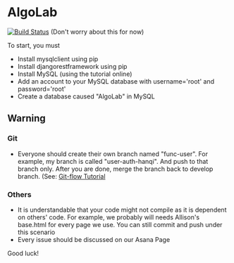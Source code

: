# AlgoLab

[![Build Status](https://travis-ci.org/Algolab-CMU/Algolab.svg?branch=master)](https://travis-ci.org/Algolab-CMU/Algolab) (Don't worry about this for now) <br>

To start, you must
* Install mysqlclient using pip
* Install djangorestframework using pip
* Install MySQL (using the tutorial online)
* Add an account to your MySQL database with username='root' and password='root'
* Create a database caused "AlgoLab" in MySQL

## Warning

### Git
* Everyone should create their own branch named "func-user". For example, my branch is called "user-auth-hanqi". And push to that branch only. After you are done, merge the branch back to develop branch. (See: [Git-flow Tutorial](http://nvie.com/posts/a-successful-git-branching-model/)

### Others
* It is understandable that your code might not compile as it is dependent on others' code. For example, we probably will needs Allison's base.html for every page we use. You can still commit and push under this scenario
* Every issue should be discussed on our Asana Page

Good luck!
